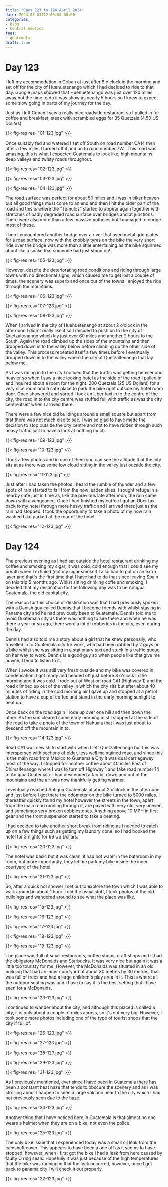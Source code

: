 ```yaml
---
title: "Days 123 to 124 April 2024"
date: 2024-05-03T12:00:00-00:00
categories:
- Blog
- Central America
tags:
- guatemala
draft: true
---
```


# Day 123

I left my accommodation in Coban at just after 8 o'clock in the morning and set off for the city of Huehuetenango which I had decided to ride to that day. Google maps showed that Huehuetenango was just over 120 miles away but the time to do it was show as nearly 5 hours so I knew to expect some slow going in parts of my journey for the day.

Just as I left Coban I saw a really nice roadside restaurant so I pulled in for coffee and breakfast, steak with scrambled eggs for 35 Quetzals (4.50 US Dollars)

{{< fig-res res="01-123.jpg" >}}

<!--more-->

Once suitably fed and watered I set off South on road number CA14 then after a few miles I turned off it and on to road number 7W . This road was amazing, this is what I expected Guatemala to look like, high mountains, deep valleys and twisty roads throughout. 

{{< fig-res res="02-123.jpg" >}}

{{< fig-res res="03-123.jpg" >}}

{{< fig-res res="04-123.jpg" >}}

The road surface was perfect for about 50 miles and I was in biker heaven but all good things must come to an end and then I hit the older part of the road and this is where the "Tumulos" started to appear again together with stretches of badly degraded road surface over bridges and at junctions. There were also more than a few massive potholes but I managed to dodge most of these.

Then I encountered another bridge over a river that used metal grid plates for a road surface, now with the knobbly tyres on the bike the very short ride over the bridge was more than a little entertaining as the bike squirmed about like a snake that someone had just stood on!

{{< fig-res res="05-123.jpg" >}}

However, despite the deteriorating road conditions and riding through large towns with no directional signs, which caused me to get lost a couple of times, the scenery was superb and once out of the towns I enjoyed the ride through the mountains.

{{< fig-res res="06-123.jpg" >}}

{{< fig-res res="07-123.jpg" >}}

{{< fig-res res="08-123.jpg" >}}

When I arrived in the city of Huehuetenango at about 2 o'clock in the afternoon I didn't really like it so I decided to push on to the city of Quetzaltenango which lay just over 60 miles and another 2 hours to the South. Again the road climbed up the sides of the mountains and then dropped down in to the valley below before climbing up the other side of the valley. This process repeated itself a few times before I eventually dropped down in to the valley where the city of Quetzaltenango that lay below me. 

As I was riding in to the city I noticed that the traffic was getting heavier and heavier so when I saw a nice looking hotel as the side of the road I pulled in and inquired about a room for the night. 200 Quetzals (25 US Dollars) for a very nice room and a safe place to park the bike right outside my hotel room door. Once showered and sorted I took an Uber taxi in to the centre of the city, the road in to the city centre was stuffed full with traffic as was the city centre itself when I arrived there.

There were a few nice old buildings around a small square but apart from that there was not much else to see, I was so glad to have made the decision to stop outside the city centre and not to have ridden through such heavy traffic just to have a look at nothing much.

{{< fig-res res="09-123.jpg" >}}

{{< fig-res res="10-123.jpg" >}}

I took a few photos and in one of them you can see the altitude that the city sits at as there was some low cloud sitting in the valley just outside the city.

{{< fig-res res="11-123.jpg" >}}

Just after I had taken the photos I heard the rumble of thunder and a few spots of rain started to fall from the now leaden skies. I sought refuge in a nearby cafe just in time as, like the previous late afternoon, the rain came down with a vengeance. Once I had finished my coffee I got an Uber taxi back to my hotel through more heavy traffic and I arrived there just as the rain had stopped. I took the opportunity to take a photo of my now rain washed bike parked at the rear of the hotel.

{{< fig-res res="12-123.jpg" >}}

# Day 124

The previous evening as I had sat outside the hotel restaurant drinking my coffee and smoking my cigar, it was cold, cold enough that I could see my breath when I exhaled (not my cigar smoke!) I also had to put on an extra layer and that's the first time that I have had to do that since leaving Spain on this trip 5 months ago. Whilst sitting drinking coffe and smoking, I decided that my destination for the following day was to be Antigua Guatemala, the old capital city.

The reason for this choice of destination was that I had previously spoken with a Danish guy called Dennis that I become friends with whilst staying in Panama city and he had previously been to Guatemala. Dennis told me to avoid Guatemala city as there was nothing to see there and when he was there a year or so ago, there were a lot of robberies in the city, even during the day. 

Dennis had also told me a story about a girl that he knew personally, who travelled in to Guatemala city for work, who had been robbed by 2 guys on a bike whilst she was sitting in a stationary taxi and stuck in a traffic queue on her way to work. Dennis is a good guy so when people like that give me advice, I tend to listen to it.

When I awoke it was still very fresh outside and my bike was covered in condensation. I got ready and headed off just before 8 o'clock in the morning and it was cold. I rode out of  West on road CA1 (Highway 1) and the road climbed up out of the valley in which the city sits but after about 40 minutes of riding in the cold morning air I gave up and stopped at a petrol station to have a cup of coffee and stand in the early morning sunlight to heat up.

Once back on the road again I rode up over one hill and then down the other. As the sun cleared some early morning mist I stopped at the side of the road to take a photo of the town of Nahuala that I was just about to descend off the mountain in to. 

{{< fig-res res="14-123.jpg" >}}

Road CA1 was newish to start with when I left Quetzaltenango but this was interspersed with sections of older, less well maintained road, and since this is the main road from Mexico to Guatemala City it was dual carriageway most of the way. I stopped for another coffee about 40 miles East of Chimaltenango where I was to turn off Highway 1 and take road number 14 to Antigua Guatemala. I had descended a fair bit down and out of the mountains and the air was now thankfully getting warmer.

I eventually reached Antigua Guatemala at about 2 o'clock in the afternoon and just before I got there the odometer on the bike turned to 5000 miles. I thereafter quickly found my hotel however the streets in the town, apart from the main road running through it, are paved with very old, very uneven, and sometimes very broken cobblestones. Anything above 10 MPH in first gear and the front suspension started to take a beating. 

I had decided to take another short break from riding as I needed to catch up on a few things such as getting my laundry done. so I had booked the hotel for 3 nights for 69 US Dollars. 

{{< fig-res res="20-123.jpg" >}}

The hotel was basic but it was clean, it had hot water in the bathroom in my room, but more importantly, they let me park my bike inside the inner courtyard of the hotel.

{{< fig-res res="21-123.jpg" >}}

So, after a quick hot shower I set out to explore the town which I was able to walk around in about 1 hour. I did the usual stuff, I took photos of the old buildings and wandered around to see what the place was like.


{{< fig-res res="15-123.jpg" >}}


{{< fig-res res="16-123.jpg" >}}


{{< fig-res res="17-123.jpg" >}}


{{< fig-res res="18-123.jpg" >}}


{{< fig-res res="19-123.jpg" >}}

The place was full of small restaurants, coffee shops, craft shops and it had the obligatory McDonalds and Starbucks. It was very nice but again it was a little too touristy for me. However, the McDonalds was situated in an old building that had an inner courtyard of about 30 metres by 30 metres, that was full of trees and had a large children's play area in it. This is where all the outdoor seating was and I have to say it is the best setting that I have seen for a McDonalds.

{{< fig-res res="23-123.jpg" >}}

I continued to wander about the city, and although this placed is called a city, it is only about a couple of miles across, so it's not very big. However, I took some more photos including one of the type of tourist shops that the city if full of.

{{< fig-res res="26-123.jpg" >}}

{{< fig-res res="27-123.jpg" >}}

{{< fig-res res="28-123.jpg" >}}

{{< fig-res res="29-123.jpg" >}}

{{< fig-res res="31-123.jpg" >}}

As I previously mentioned, ever since I have been in Guatemala there has been a constant heat haze that tends to obscure the scenery and as I was strolling about I happen to seen a large volcano near to the city which I had not previously seen due to the haze. 

{{< fig-res res="30-123.jpg" >}}

Another thing that I have noticed here in Guatemala is that almost no one wears a helmet when they are on a bike, not even the police.

{{< fig-res res="25-123.jpg" >}}

The only bike issue that I experienced today was a small oil leak from the camshaft cover. This appears to have been a one off as it seems to have stopped, however, when I first got the bike I had a leak from here caused by faulty O ring seals. Hopefully it was just because of the high temperatures that the bike was running in that the leak occurred, however, once I get back to panama city I will check it out properly.

{{< fig-res res="22-123.jpg" >}}